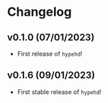 # Changelog

<!--next-version-placeholder-->

## v0.1.0 (07/01/2023)

- First release of `hypehd`!

## v0.1.6 (09/01/2023)

- First stable release of `hypehd`!
